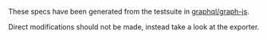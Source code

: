 These specs have been generated from the testsuite in [graphql/graph-js](https://github.com/graphql/graphql-js).

Direct modifications should not be made, instead take a look at the exporter.